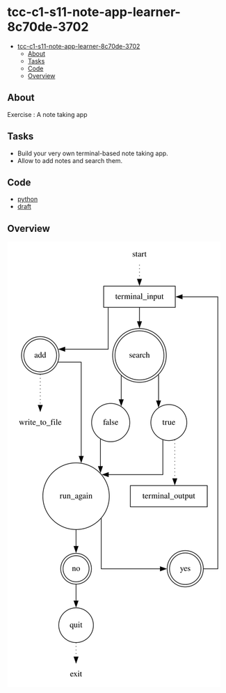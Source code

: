 # tcc-c1-s11-note-app-learner-8c70de-3702
- [tcc-c1-s11-note-app-learner-8c70de-3702](#tcc-c1-s11-note-app-learner-8c70de-3702)
  - [About](#about)
  - [Tasks](#tasks)
  - [Code](#code)
  - [Overview](#overview)

## About
Exercise : A note taking app

## Tasks
+ Build your very own terminal-based note taking app.
+ Allow to add notes and search them.

## Code
+ [python](./src/noteapp.py)
+ [draft](./src/draft.dot)

## Overview
![draft](./img/draft.svg)
